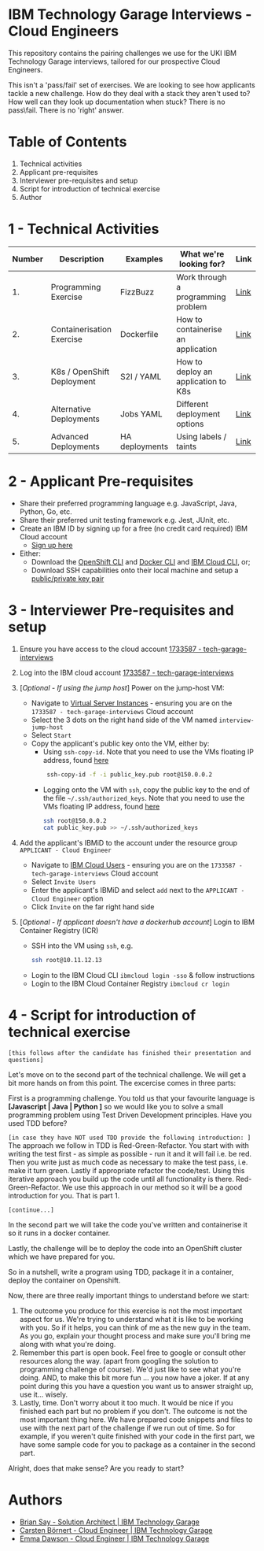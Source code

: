 # IBM Technology Garage Interviews - Cloud Engineers

This repository contains the pairing challenges we use for the UKI IBM Technology Garage interviews, tailored for our prospective Cloud Engineers.

This isn't a 'pass/fail' set of exercises. We are looking to see how applicants tackle a new challenge. How do they deal with a stack they aren't used to? How well can they look up documentation when stuck? There is no pass\fail. There is no 'right' answer.

# Table of Contents

1. Technical activities
2. Applicant pre-requisites
3. Interviewer pre-requisites and setup
4. Script for introduction of technical exercise
5. Author

# 1 - Technical Activities

| Number | Description                | Examples       | What we're looking for?             | Link                                                                                            |
| ------ | -------------------------- | -------------- | ----------------------------------- | ----------------------------------------------------------------------------------------------- |
| 1.     | Programming Exercise       | FizzBuzz       | Work through a programming problem  | [Link](https://github.com/briansay/tech-activities/tree/main/1-programming-challenge/fizz-buzz) |
| 2.     | Containerisation Exercise  | Dockerfile     | How to containerise an application  | [Link](https://github.com/briansay/tech-activities/tree/main/2-containerise)                    |
| 3.     | K8s / OpenShift Deployment | S2I / YAML     | How to deploy an application to K8s | [Link](https://github.com/briansay/tech-activities/tree/main/3-k8s-deployment)                  |
| 4.     | Alternative Deployments    | Jobs YAML      | Different deployment options        | [Link](https://github.com/briansay/tech-activities/tree/main/4-alternative-deployment)          |
| 5.     | Advanced Deployments       | HA deployments | Using labels / taints               | [Link](https://github.com/briansay/tech-activities/tree/main/5-advanced-deployment)             |

# 2 - Applicant Pre-requisites

- Share their preferred programming language e.g. JavaScript, Java, Python, Go, etc.
- Share their preferred unit testing framework e.g. Jest, JUnit, etc.
- Create an IBM ID by signing up for a free (no credit card required) IBM Cloud account
  - [Sign up here](https://cloud.ibm.com/registration)
- Either:
  - Download the [OpenShift CLI](https://cloud.ibm.com/docs/openshift?topic=openshift-openshift-cli) and [Docker CLI](https://docs.docker.com/get-docker/) and [IBM Cloud CLI](https://cloud.ibm.com/docs/cli?topic=cli-getting-started), or;
  - Download SSH capabilities onto their local machine and setup a [public/private key pair](https://www.digitalocean.com/community/tutorials/how-to-set-up-ssh-keys-2)

# 3 - Interviewer Pre-requisites and setup

1. Ensure you have access to the cloud account [1733587 - tech-garage-interviews](https://cloud.ibm.com/)
2. Log into the IBM cloud account [1733587 - tech-garage-interviews](https://cloud.ibm.com/)
3. [*Optional - If using the jump host*] Power on the jump-host VM:

   - Navigate to [Virtual Server Instances](https://cloud.ibm.com/vpc-ext/compute/vs) - ensuring you are on the `1733587 - tech-garage-interviews` Cloud account
   - Select the 3 dots on the right hand side of the VM named `interview-jump-host`
   - Select `Start`
   - Copy the applicant's public key onto the VM, either by:
     - Using `ssh-copy-id`. Note that you need to use the VMs floating IP address, found [here](https://cloud.ibm.com/vpc-ext/compute/vs)
       ```bash
        ssh-copy-id -f -i public_key.pub root@150.0.0.2
       ```
     - Logging onto the VM with `ssh`, copy the public key to the end of the file `~/.ssh/authorized_keys`. Note that you need to use the VMs floating IP address, found [here](https://cloud.ibm.com/vpc-ext/compute/vs)
       ```bash
       ssh root@150.0.0.2
       cat public_key.pub >> ~/.ssh/authorized_keys
       ```

4. Add the applicant's IBMiD to the account under the resource group `APPLICANT - Cloud Engineer`
   - Navigate to [IBM Cloud Users](https://cloud.ibm.com/iam/users) - ensuring you are on the `1733587 - tech-garage-interviews` Cloud account
   - Select `Invite Users`
   - Enter the applicant's IBMiD and select `add` next to the `APPLICANT - Cloud Engineer` option
   - Click `Invite` on the far right hand side
5. [*Optional - If applicant doesn't have a dockerhub account*] Login to IBM Container Registry (ICR)
   - SSH into the VM using `ssh`, e.g.
     ```bash
     ssh root@10.11.12.13
     ```
   - Login to the IBM Cloud CLI `ibmcloud login -sso` & follow instructions
   - Login to the IBM Cloud Container Registry `ibmcloud cr login`

# 4 - Script for introduction of technical exercise

`[this follows after the candidate has finished their presentation and questions]`

Let's move on to the second part of the technical challenge. We will get a bit more hands on from this point. The excercise comes in three parts:

First is a programming challenge. You told us that your favourite language is **[Javascript | Java | Python ]** so we would like you to solve a small programming problem using Test Driven Development principles. Have you used TDD before?

`[in case they have NOT used TDD provide the following introduction: ]`
The approach we follow in TDD is Red-Green-Refactor. You start with with writing the test first - as simple as possible - run it and it will fail i.e. be red. Then you write just as much code as necessary to make the test pass, i.e. make it turn green. Lastly if appropriate refactor the code/test. Using this iterative approach you build up the code until all functionality is there. Red-Green-Refactor. We use this approach in our method so it will be a good introduction for you. That is part 1.

`[continue...]`

In the second part we will take the code you've written and containerise it so it runs in a docker container.

Lastly, the challenge will be to deploy the code into an OpenShift cluster which we have prepared for you.

So in a nutshell, write a program using TDD, package it in a container, deploy the container on Openshift.

Now, there are three really important things to understand before we start:
1. The outcome you produce for this exercise is not the most important aspect for us. We're trying to understand what it is like to be working with you. So if it helps, you can think of me as the new guy in the team. As you go, explain your thought process and make sure you'll bring me along with what you're doing.
2. Remember this part is open book. Feel free to google or consult other resources along the way. (apart from googling the solution to programming challenge of course). We'd just like to see what you're doing. AND, to make this bit more fun ... you now have a joker. If at any point during this you have a question you want us to answer straight up, use it... wisely.
3. Lastly, time. Don't worry about it too much. It would be nice if you finished each part but no problem if you don't. The outcome is not the most important thing here. We have prepared code snippets and files to use with the next part of the challenge if we run out of time. So for example, if you weren't quite finished with your code in the first part, we have some sample code for you to package as a container in the second part.

Alright, does that make sense? Are you ready to start?


# Authors

- [Brian Say - Solution Architect | IBM Technology Garage](https://github.com/briansay)
- [Carsten Börnert - Cloud Engineer | IBM Technology Garage](tbd)
- [Emma Dawson - Cloud Engineer | IBM Technology Garage](tbd)
